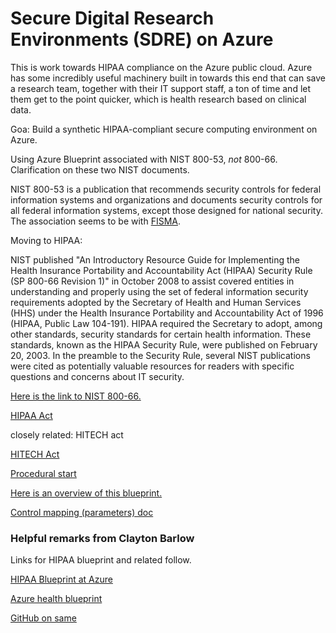 # Secure Digital Research Environments (SDRE) on Azure


This is work towards HIPAA compliance on the Azure public cloud. Azure has some incredibly useful machinery 
built in towards this end that can save a research team, together with their IT support staff, a ton of 
time and let them get to the point quicker, which is health research based on clinical data.


Goa: Build a synthetic HIPAA-compliant secure computing environment on Azure. 


Using Azure Blueprint associated with NIST 800-53, *not* 800-66. Clarification on these two NIST documents.


NIST 800-53 is a publication that recommends security controls for federal information systems and organizations and documents 
security controls for all federal information systems, except those designed for national security. The association seems
to be with [FISMA](https://en.wikipedia.org/wiki/Federal_Information_Security_Management_Act_of_2002). 


Moving to HIPAA: 


NIST published "An Introductory Resource Guide for Implementing the Health Insurance Portability and Accountability Act (HIPAA) 
Security Rule (SP 800-66 Revision 1)" in October 2008 to assist covered entities in understanding and properly using the set of
federal information security requirements adopted by the Secretary of Health and Human Services (HHS) under the 
Health Insurance Portability and Accountability Act of 1996 (HIPAA, Public Law 104-191). HIPAA required the Secretary to adopt, 
among other standards, security standards for certain health information. These standards, known as the HIPAA Security Rule, 
were published on February 20, 2003. In the preamble to the Security Rule, 
several NIST publications were cited as potentially valuable resources for readers with specific questions and concerns 
about IT security.


[Here is the link to NIST 800-66.](http://csrc.nist.gov/publications/nistpubs/800-66-Rev1/SP-800-66-Revision1.pdf)


[HIPAA Act](https://en.wikipedia.org/wiki/Health_Insurance_Portability_and_Accountability_Act)


closely related: HITECH act


[HITECH Act](https://en.wikipedia.org/wiki/Health_Information_Technology_for_Economic_and_Clinical_Health_Act)


[Procedural start](https://docs.microsoft.com/en-us/azure/governance/blueprints/samples/nist-sp-800-53-rev4/deploy)


[Here is an overview of this blueprint.](https://docs.microsoft.com/en-us/azure/governance/blueprints/samples/nist-sp-800-53-rev4/index)


[Control mapping (parameters) doc](https://docs.microsoft.com/en-us/azure/governance/blueprints/samples/nist-sp-800-53-rev4/control-mapping)



### Helpful remarks from Clayton Barlow


Links for HIPAA blueprint and related follow. 
 

[HIPAA Blueprint at Azure](https://servicetrust.microsoft.com/ViewPage/HIPAABlueprint)

 
[Azure health blueprint](https://docs.microsoft.com/en-us/azure/security/blueprints/azure-health)


[GitHub on same](https://github.com/Azure/Health-Data-and-AI-Blueprint)
